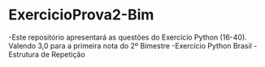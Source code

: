 # ExercicioProva2-Bim
-Este repositório apresentará as questões do Exercício Python (16-40). Valendo 3,0 para a primeira nota do 2º Bimestre -Exercício Python Brasil -Estrutura de Repetição

